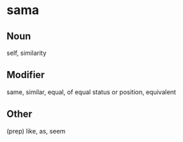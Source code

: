 sama
===

Noun
---

self, similarity

Modifier
---

same, similar, equal, of equal status or position, equivalent

Other
---

(prep) like, as, seem